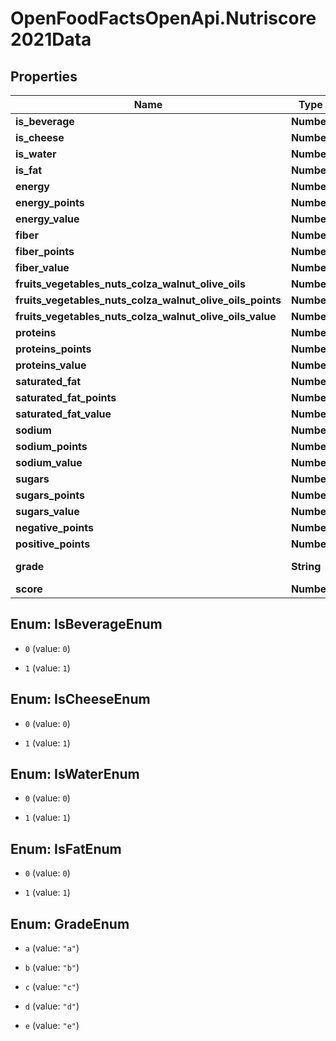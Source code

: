 # OpenFoodFactsOpenApi.Nutriscore2021Data

## Properties

Name | Type | Description | Notes
------------ | ------------- | ------------- | -------------
**is_beverage** | **Number** |  | [optional] 
**is_cheese** | **Number** |  | [optional] 
**is_water** | **Number** |  | [optional] 
**is_fat** | **Number** |  | [optional] 
**energy** | **Number** |  | [optional] 
**energy_points** | **Number** |  | [optional] 
**energy_value** | **Number** |  | [optional] 
**fiber** | **Number** |  | [optional] 
**fiber_points** | **Number** |  | [optional] 
**fiber_value** | **Number** |  | [optional] 
**fruits_vegetables_nuts_colza_walnut_olive_oils** | **Number** |  | [optional] 
**fruits_vegetables_nuts_colza_walnut_olive_oils_points** | **Number** |  | [optional] 
**fruits_vegetables_nuts_colza_walnut_olive_oils_value** | **Number** |  | [optional] 
**proteins** | **Number** |  | [optional] 
**proteins_points** | **Number** |  | [optional] 
**proteins_value** | **Number** |  | [optional] 
**saturated_fat** | **Number** |  | [optional] 
**saturated_fat_points** | **Number** |  | [optional] 
**saturated_fat_value** | **Number** |  | [optional] 
**sodium** | **Number** |  | [optional] 
**sodium_points** | **Number** |  | [optional] 
**sodium_value** | **Number** |  | [optional] 
**sugars** | **Number** |  | [optional] 
**sugars_points** | **Number** |  | [optional] 
**sugars_value** | **Number** |  | [optional] 
**negative_points** | **Number** |  | [optional] 
**positive_points** | **Number** |  | [optional] 
**grade** | **String** | Nutri-Score for the product as a letter.  See https://world.openfoodfacts.org/nutriscore.  | [optional] 
**score** | **Number** |  | [optional] 



## Enum: IsBeverageEnum


* `0` (value: `0`)

* `1` (value: `1`)





## Enum: IsCheeseEnum


* `0` (value: `0`)

* `1` (value: `1`)





## Enum: IsWaterEnum


* `0` (value: `0`)

* `1` (value: `1`)





## Enum: IsFatEnum


* `0` (value: `0`)

* `1` (value: `1`)





## Enum: GradeEnum


* `a` (value: `"a"`)

* `b` (value: `"b"`)

* `c` (value: `"c"`)

* `d` (value: `"d"`)

* `e` (value: `"e"`)




